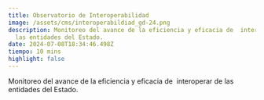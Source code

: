 ```yaml
---
title: Observatorio de Interoperabilidad
image: /assets/cms/interoperabildiad_gd-24.png
description: Monitoreo del avance de la eficiencia y eficacia de  interoperar de
  las entidades del Estado.
date: 2024-07-08T18:34:46.498Z
tiempo: 10 mins
highlight: false
---
```

<!--StartFragment-->

Monitoreo del avance de la eficiencia y eficacia de  interoperar de las entidades del Estado.

<!--EndFragment-->